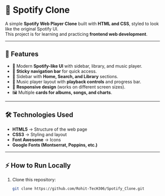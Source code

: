 # 🎵 Spotify Clone

A simple **Spotify Web Player Clone** built with **HTML and CSS**, styled to look like the original Spotify UI.  
This project is for learning and practicing **frontend web development**.

---


## 🚀 Features

- 🎨 Modern **Spotify-like UI** with sidebar, library, and music player.  
- 📌 **Sticky navigation bar** for quick access.  
- 📂 Sidebar with **Home, Search, and Library** sections.  
- 🎵 Music player layout with **playback controls** and progress bar.  
- 📱 **Responsive design** (works on different screen sizes).  
- 🖼 Multiple **cards for albums, songs, and charts**.

---

## 🛠️ Technologies Used

- **HTML5** → Structure of the web page  
- **CSS3** → Styling and layout  
- **Font Awesome** → Icons  
- **Google Fonts (Montserrat, Poppins, etc.)**

---

## ⚡ How to Run Locally

1. Clone this repository:
   ```bash
   git clone https://github.com/Rohit-TecH306/Spotify_Clone.git
